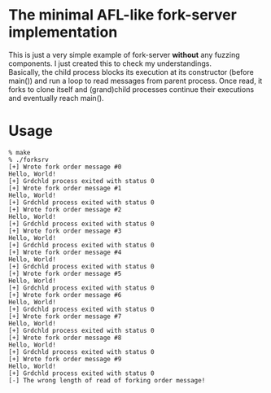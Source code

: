 # The minimal AFL-like fork-server implementation

This is just a very simple example of fork-server **without** any fuzzing components. I just created this to check my understandings.  
Basically, the child process blocks its execution at its constructor (before main()) and run a loop to read messages from parent process. Once read, it forks to clone itself and (grand)child processes continue their executions and eventually reach main().  

# Usage 

```
% make 
% ./forksrv
[+] Wrote fork order message #0
Hello, World!
[+] Grdchld process exited with status 0
[+] Wrote fork order message #1
Hello, World!
[+] Grdchld process exited with status 0
[+] Wrote fork order message #2
Hello, World!
[+] Grdchld process exited with status 0
[+] Wrote fork order message #3
Hello, World!
[+] Grdchld process exited with status 0
[+] Wrote fork order message #4
Hello, World!
[+] Grdchld process exited with status 0
[+] Wrote fork order message #5
Hello, World!
[+] Grdchld process exited with status 0
[+] Wrote fork order message #6
Hello, World!
[+] Grdchld process exited with status 0
[+] Wrote fork order message #7
Hello, World!
[+] Grdchld process exited with status 0
[+] Wrote fork order message #8
Hello, World!
[+] Grdchld process exited with status 0
[+] Wrote fork order message #9
Hello, World!
[+] Grdchld process exited with status 0
[-] The wrong length of read of forking order message!

```
